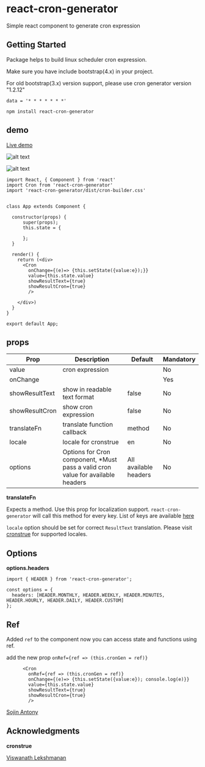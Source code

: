 # react-cron-generator

Simple react component to generate cron expression

## Getting Started

Package helps to build linux scheduler cron expression.

Make sure you have include bootstrap(4.x) in your project. 

For old bootstrap(3.x) version support, please use cron generator version "1.2.12"


```
data = '* * * * * * *'
```
```
npm install react-cron-generator

```
## demo
[Live demo](https://sojinantony01.github.io/react-cron-generator/)

![alt text](https://raw.githubusercontent.com/sojinantony01/react-cron-generator/master/public/images/Screenshot%20from%202019-06-08%2000-31-31.png)

![alt text](https://raw.githubusercontent.com/sojinantony01/react-cron-generator/master/public/images/Screenshot%20from%202019-06-08%2000-31-57.png)


```
import React, { Component } from 'react'
import Cron from 'react-cron-generator'
import 'react-cron-generator/dist/cron-builder.css'


class App extends Component {

  constructor(props) {
      super(props);
      this.state = {
       
      };
  }

  render() {
    return (<div>
      <Cron
        onChange={(e)=> {this.setState({value:e});}}
        value={this.state.value}
        showResultText={true}
        showResultCron={true}
        />
                            
    </div>)
  }
}

export default App;

```
## props

| Prop | Description | Default | Mandatory
| --- | --- | -- | -- |
| value | cron expression  |  |  No |
| onChange |  |  | Yes
| showResultText | show in readable text format | false | No
| showResultCron | show cron expression | false | No
| translateFn | translate function callback | method | No
| locale | locale for cronstrue | en | No
| options | Options for Cron component, *Must pass a valid cron value for available headers | All available headers | No


**translateFn**

Expects a method. Use this prop for localization support. `react-cron-generator` will call this method for every key. List of keys are available [here](https://github.com/sojinantony01/react-cron-generator/tree/master/src/lib/localization/translation.json)

`locale` option should be set for correct `ResultText` translation. Please visit [cronstrue](https://github.com/bradymholt/cRonstrue) for supported locales.

## Options

**options.headers**

```
import { HEADER } from 'react-cron-generator';

const options = {
  headers: [HEADER.MONTHLY, HEADER.WEEKLY, HEADER.MINUTES, HEADER.HOURLY, HEADER.DAILY, HEADER.CUSTOM]
};

```

## Ref

Added `ref` to the component now you can access state and functions using ref.

add the new prop  ` onRef={ref => (this.cronGen = ref)} `

```
      <Cron
        onRef={ref => (this.cronGen = ref)}  
        onChange={(e)=> {this.setState({value:e}); console.log(e)}}
        value={this.state.value}
        showResultText={true}
        showResultCron={true}
        />
```


[Sojin Antony](https://github.com/sojinantony01)

## Acknowledgments

**cronstrue**

[Viswanath Lekshmanan](https://viswanathl.in/)
